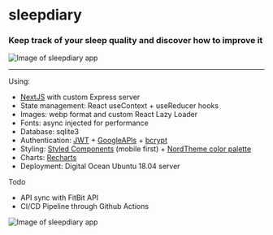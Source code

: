 # sleepdiary
### Keep track of your sleep quality and discover how to improve it

![Image of sleepdiary app](https://i.ibb.co/0Kxqb2R/sleepdiary2.png)

<hr />

Using:

* [NextJS](https://github.com/vercel/next.js/) with custom Express server
* State management: React useContext + useReducer hooks
* Images: webp format and custom React Lazy Loader
* Fonts: async injected for performance
* Database: sqlite3
* Authentication: [JWT](https://jwt.io/) + [GoogleAPIs](https://developers.google.com/apis-explorer) + [bcrypt](https://www.npmjs.com/package/bcrypt)
* Styling: [Styled Components](https://github.com/styled-components/styled-components) (mobile first) + [NordTheme color palette](https://www.nordtheme.com/)
* Charts: [Recharts](https://github.com/recharts/recharts)
* Deployment: Digital Ocean Ubuntu 18.04 server

Todo
* API sync with FitBit API
* CI/CD Pipeline through Github Actions

![Image of sleepdiary app](https://i.ibb.co/LrQd3ZK/sleepdiary1.png)
